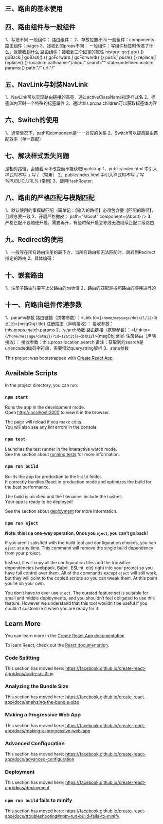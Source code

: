 ## 三、路由的基本使用
## 四、路由组件与一般组件
1、写法不同
  一般组件：<Demo />
  路由组件：<Route path="/about" component={About} />
2、存放位置不同
  一般组件：components
  路由组件：pages
3、接收到的props不同：
  一般组件：写组件标签时传递了什么，就能收到什么
  路由组件：接收到三个固定的属性
          history:
            go:ƒ go() {}
            goBack:ƒ goBack() {}
            goForward:ƒ goForward() {}
            push:ƒ push() {}
            replace:ƒ replace() {}
          location:
            pathname:"/about"
            search:""
            state:undefined
          match:
            params:{}
            path:"/"
            url:"/"
## 五、NavLink与封装NavLink
  1、NavLink可以实现路由链接的高亮，通过activeClassName指定样式名
  2、标签体内容时一个特殊的标签属性
  3、通过this.props.children可以获取标签体内容
## 六、Switch的使用
  1、通常情况下，path和component是一一对应的关系
  2、Switch可以提高路由匹配效率（单一匹配）
## 七、解决样式丢失问题
  <link rel="stylesheet" href="./css/bootstrap.css" />是相对路径，会随着path改变而不能获取bootstrap
  1、public/index.html 中引入样式时不写 ./ 写 / （常用）
  2、public/index.html 中引入样式时不写 ./ 写 %PUBLIC_URL% (常用)
  3、使用HashRouter;
  
## 八、路由的严格匹配与模糊匹配
  1、默认使用的事模糊匹配（简单记：【输入的路径】必须包含要【匹配的路径】，且顺序要一致
  2、开启严格撇皮：<Route exact={true}> path="/about" component={About} />
  3、严格匹配不要随便开启，需要再开，有些时候开启会导致无法继续匹配二级路由
## 九、Redirect的使用
  1、一般写在所有路由注册的最下方，当所有路由都无法匹配时，跳转到Redirect指定的路由
  2、具体编码：
      <Switch>
        <Route path="/about" component={About} />
        <Route path="/home" component={Home} />
        <Redirect to="/about" />
      </Switch>
## 十、嵌套路由
  1、注册子路由时要写上父路由的path值
  2、路由的匹配是按照路由的顺序进行的
## 十一、向路由组件传递参数
  1、params参数
    路由链接（携带参数）：<Link to={`/home/message/detail/12/消息12`}>{msgObj.title}</Link>
    注册路由（声明接收）：<Route path='/home/message/detail/:id/:title' component={Detail} />
    接收参数：this.props.match.params
  2、search参数
    路由链接（携带参数）：<Link to={`/home/message/detail/?id=12&title=消息12`}>{msgObj.title}</Link>
    注册路由（声明接收）：<Route path='/home/message/detail/' component={Detail} />
    接收参数：this.props.location.search
    备注：获取到的search是urlencoded编码字符串，需要借助querystring解析
  3、state参数





This project was bootstrapped with [Create React App](https://github.com/facebook/create-react-app).

## Available Scripts

In the project directory, you can run:

### `npm start`

Runs the app in the development mode.<br />
Open [http://localhost:3000](http://localhost:3000) to view it in the browser.

The page will reload if you make edits.<br />
You will also see any lint errors in the console.

### `npm test`

Launches the test runner in the interactive watch mode.<br />
See the section about [running tests](https://facebook.github.io/create-react-app/docs/running-tests) for more information.

### `npm run build`

Builds the app for production to the `build` folder.<br />
It correctly bundles React in production mode and optimizes the build for the best performance.

The build is minified and the filenames include the hashes.<br />
Your app is ready to be deployed!

See the section about [deployment](https://facebook.github.io/create-react-app/docs/deployment) for more information.

### `npm run eject`

**Note: this is a one-way operation. Once you `eject`, you can’t go back!**

If you aren’t satisfied with the build tool and configuration choices, you can `eject` at any time. This command will remove the single build dependency from your project.

Instead, it will copy all the configuration files and the transitive dependencies (webpack, Babel, ESLint, etc) right into your project so you have full control over them. All of the commands except `eject` will still work, but they will point to the copied scripts so you can tweak them. At this point you’re on your own.

You don’t have to ever use `eject`. The curated feature set is suitable for small and middle deployments, and you shouldn’t feel obligated to use this feature. However we understand that this tool wouldn’t be useful if you couldn’t customize it when you are ready for it.

## Learn More

You can learn more in the [Create React App documentation](https://facebook.github.io/create-react-app/docs/getting-started).

To learn React, check out the [React documentation](https://reactjs.org/).

### Code Splitting

This section has moved here: https://facebook.github.io/create-react-app/docs/code-splitting

### Analyzing the Bundle Size

This section has moved here: https://facebook.github.io/create-react-app/docs/analyzing-the-bundle-size

### Making a Progressive Web App

This section has moved here: https://facebook.github.io/create-react-app/docs/making-a-progressive-web-app

### Advanced Configuration

This section has moved here: https://facebook.github.io/create-react-app/docs/advanced-configuration

### Deployment

This section has moved here: https://facebook.github.io/create-react-app/docs/deployment

### `npm run build` fails to minify

This section has moved here: https://facebook.github.io/create-react-app/docs/troubleshooting#npm-run-build-fails-to-minify
